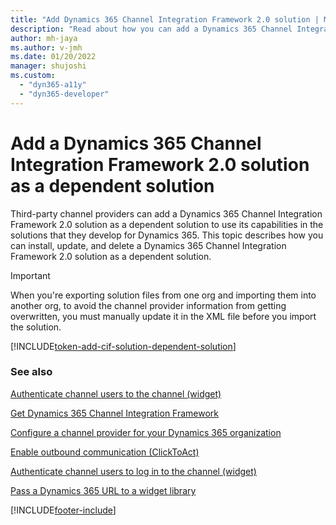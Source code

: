 ```yaml
---
title: "Add Dynamics 365 Channel Integration Framework 2.0 solution | MicrosoftDocs"
description: "Read about how you can add a Dynamics 365 Channel Integration Framework 2.0 solution as a dependent solution and use its capabilities in your own solution."
author: mh-jaya
ms.author: v-jmh
ms.date: 01/20/2022
manager: shujoshi
ms.custom: 
  - "dyn365-a11y"
  - "dyn365-developer"
---
```


# Add a Dynamics 365 Channel Integration Framework 2.0 solution as a dependent solution

Third-party channel providers can add a Dynamics 365 Channel Integration Framework 2.0 solution as a dependent solution to use its capabilities in the solutions that they develop for Dynamics 365. This topic describes how you can install, update, and delete a Dynamics 365 Channel Integration Framework 2.0 solution as a dependent solution.

> [!IMPORTANT]
>
> When you're exporting solution files from one org and importing them into another org, to avoid the channel provider information from getting overwritten, you must manually update it in the XML file before you import the solution.

[!INCLUDE[token-add-cif-solution-dependent-solution](../shared/token-add-cif-solution-dependent-solution.md)]

### See also

[Authenticate channel users to the channel (widget)](authenticate-channel-users.md)

[Get Dynamics 365 Channel Integration Framework](get-channel-integration-framework.md)

[Configure a channel provider for your Dynamics 365 organization](./configure-channel-provider-app-profile-manager.md)

[Enable outbound communication (ClickToAct)](enable-outbound-communication-clicktoact.md)

[Authenticate channel users to log in to the channel (widget)](authenticate-channel-users.md)

[Pass a Dynamics 365 URL to a widget library](pass-url-widget-library.md)


[!INCLUDE[footer-include](../../../includes/footer-banner.md)]
